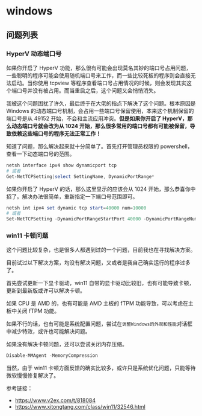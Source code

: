 # windows

## 问题列表

### HyperV 动态端口号

如果你开启了 HyperV 功能，那么很有可能会出现莫名其妙的端口号占用问题，一些聪明的程序可能会使用随机端口号来工作，而一些比较死板的程序则会直接无法启动。当你使用 tcpview 等程序查看端口号占用情况的时候，则会发现其实这个端口号并没有被占用。而当重启之后，这个问题又会悄悄消失。

我被这个问题困扰了许久，最后终于在大佬的指点下解决了这个问题。根本原因是 Windows 的动态端口号机制，会占用一些端口号保留使用，本来这个机制保留的端口号是从 49152 开始，不会和主流应用冲突。**但是如果你开启了 HyperV，那么动态端口号就会改为从 1024 开始，那么很多常用的端口号都有可能被保留，导致依赖这些端口号的程序无法正常工作！**

知道了问题，那么解决起来就十分简单了。首先打开管理员权限的 powershell，查看一下动态端口号的范围。

```powershell
netsh interface ipv4 show dynamicport tcp
# 或者
Get-NetTCPSetting|select SettingName, DynamicPortRange*
```

如果你开启了 HyperV 的话，那么这里显示的应该会从 1024 开始，那么恭喜你中招了。解决办法很简单，重新指定一下端口号范围即可。

```powershell
netsh int ipv4 set dynamic tcp start=40000 num=10000
# 或者
Set-NetTCPSetting -DynamicPortRangeStartPort 40000 -DynamicPortRangeNumberOfPorts 10000
```

### win11 卡顿问题

这个问题比较复杂，也是很多人都遇到过的一个问题，目前我也在寻找解决方案。

目前试过以下解决方案，均没有解决问题，又或者是我自己确实运行的程序过多了。

首先尝试更新一下显卡驱动，win11 自带的显卡驱动比较旧，也有可能导致卡顿，更新到最新版或许可以解决卡顿。

如果 CPU 是 AMD 的，也有可能是 AMD 主板的 fTPM 功能导致，可以考虑在主板中关闭 fTPM 功能。

如果不行的话，也有可能是系统配置问题，尝试在`调整Windows的外观和性能`对话框中减少特效，或许也可能解决问题。

如果没有解决卡顿问题，还可以尝试关闭内存压缩。

```powershell
Disable-MMAgent -MemoryCompression
```

当然，由于 win11 卡顿方面反馈的确实比较多，或许只是系统优化问题，只能等待微软慢慢修复解决了。

参考链接：

- <https://www.v2ex.com/t/818084>
- <https://www.xitongtang.com/class/win11/32546.html>
